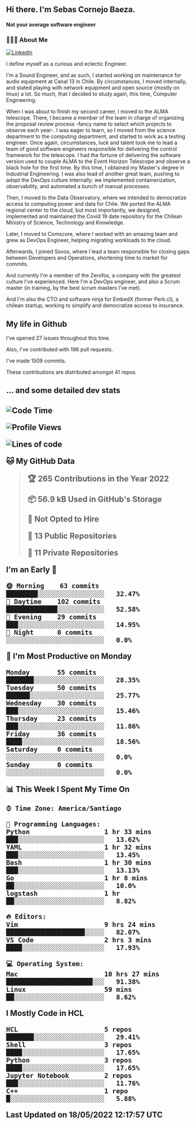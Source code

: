 <h2> Hi there.  I'm Sebas Cornejo Baeza.</h2>
<h4> Not your average software engineer</h4>
<h3> 👨🏻‍💻 About Me </h3>
<a href="http://linkedin.com/in/sebastian-cornejo-baeza/"><img alt="LinkedIn" src="https://img.shields.io/badge/Sebas%20Cornejo%20-informational?style=appveyor&logo=linkedin"></a>


I define myself as a curious and eclectic Engineer.

I'm a Sound Engineer, and as such, I started working on maintenance for audio equipment at Canal 13 in Chile.
By circumstances, I moved internally, and stated playing with network equipment and open source (mostly on linux) 
a lot. So much, that I decided to study again, this time, Computer Engineering.

When I was about to finish my second career, I moved to the ALMA telescope. There, I became a member of the team
in charge of organizing the proposal review process -fancy name to select which projects to observe each year-. 
I was eager to learn, so I moved from the science department to the computing department, and started to work as 
a testing engineer. Once again, circumstances, luck and talent took me to lead a team of good software engineers 
responsible for delivering the control framework for the telescope. I had the fortune of delivering the software
version used to couple ALMA to the Event Horizon Telescope and observe a black hole for the first time.
By this time, I obtained my Master's degree in Industrial Engineering.
I was also lead of another great team, pushing to adopt the DevOps culture internally: we implemented containerization, observability, and automated a bunch of manual processes.

Then, I moved to the Data Observatory, where we intended to democratize access to computing power
and data for Chile. We ported the ALMA regional center to the cloud, but most importantly, we designed, implemented
and maintained the Covid 19 date repository for the Chilean Ministry of Science, Technology and Knowledge.

Later, I moved to Comscore, where I worked with an amazing team and grew as DevOps Engineer, helping migrating workloads to the cloud.

Afterwards, I joined Sovos, where I lead a team responsible for closing gaps between Developers and Operations, shortening time to market for commits.

And currently I'm a member of the Zerofox, a company with the greatest culture I've experienced. Here I'm a DevOps
engineer, and also a Scrum master (in training, by the best scrum masters I've met).
 
And I'm also the CTO and software ninja for EmbedX (former Perk.cl), a chilean startup, working to simplify and democratize access to insurance.

<h2> My life in Github </h2>

I've opened 27 issues throughout this time.

Also, I've contributed with 196 pull requests.

I've made 1509 commits.

These contributions are distributed amongst 41 repos.

<h2>... and some detailed dev stats<h2>

<!--START_SECTION:waka-->
![Code Time](http://img.shields.io/badge/Code%20Time-0%20secs-blue)

![Profile Views](http://img.shields.io/badge/Profile%20Views-132-blue)

![Lines of code](https://img.shields.io/badge/From%20Hello%20World%20I%27ve%20Written-603%20Thousand%20lines%20of%20code-blue)

**🐱 My GitHub Data** 

> 🏆 265 Contributions in the Year 2022
 > 
> 📦 56.9 kB Used in GitHub's Storage 
 > 
> 🚫 Not Opted to Hire
 > 
> 📜 13 Public Repositories 
 > 
> 🔑 11 Private Repositories  
 > 
**I'm an Early 🐤** 

```text
🌞 Morning    63 commits     ████████░░░░░░░░░░░░░░░░░   32.47% 
🌆 Daytime    102 commits    █████████████░░░░░░░░░░░░   52.58% 
🌃 Evening    29 commits     ███░░░░░░░░░░░░░░░░░░░░░░   14.95% 
🌙 Night      0 commits      ░░░░░░░░░░░░░░░░░░░░░░░░░   0.0%

```
📅 **I'm Most Productive on Monday** 

```text
Monday       55 commits     ███████░░░░░░░░░░░░░░░░░░   28.35% 
Tuesday      50 commits     ██████░░░░░░░░░░░░░░░░░░░   25.77% 
Wednesday    30 commits     ███░░░░░░░░░░░░░░░░░░░░░░   15.46% 
Thursday     23 commits     ███░░░░░░░░░░░░░░░░░░░░░░   11.86% 
Friday       36 commits     ████░░░░░░░░░░░░░░░░░░░░░   18.56% 
Saturday     0 commits      ░░░░░░░░░░░░░░░░░░░░░░░░░   0.0% 
Sunday       0 commits      ░░░░░░░░░░░░░░░░░░░░░░░░░   0.0%

```


📊 **This Week I Spent My Time On** 

```text
⌚︎ Time Zone: America/Santiago

💬 Programming Languages: 
Python                   1 hr 33 mins        ███░░░░░░░░░░░░░░░░░░░░░░   13.62% 
YAML                     1 hr 32 mins        ███░░░░░░░░░░░░░░░░░░░░░░   13.45% 
Bash                     1 hr 30 mins        ███░░░░░░░░░░░░░░░░░░░░░░   13.13% 
Go                       1 hr 8 mins         ██░░░░░░░░░░░░░░░░░░░░░░░   10.0% 
logstash                 1 hr                ██░░░░░░░░░░░░░░░░░░░░░░░   8.82%

🔥 Editors: 
Vim                      9 hrs 24 mins       ████████████████████░░░░░   82.07% 
VS Code                  2 hrs 3 mins        ████░░░░░░░░░░░░░░░░░░░░░   17.93%

💻 Operating System: 
Mac                      10 hrs 27 mins      ██████████████████████░░░   91.38% 
Linux                    59 mins             ██░░░░░░░░░░░░░░░░░░░░░░░   8.62%

```

**I Mostly Code in HCL** 

```text
HCL                      5 repos             ███████░░░░░░░░░░░░░░░░░░   29.41% 
Shell                    3 repos             ████░░░░░░░░░░░░░░░░░░░░░   17.65% 
Python                   3 repos             ████░░░░░░░░░░░░░░░░░░░░░   17.65% 
Jupyter Notebook         2 repos             ███░░░░░░░░░░░░░░░░░░░░░░   11.76% 
C++                      1 repo              █░░░░░░░░░░░░░░░░░░░░░░░░   5.88%

```



 Last Updated on 18/05/2022 12:17:57 UTC
<!--END_SECTION:waka-->
